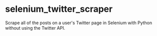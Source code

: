 # selenium_twitter_scraper
Scrape all of the posts on a user's Twitter page in Selenium with Python without using the Twitter API. 
